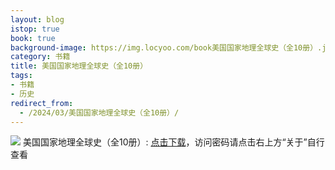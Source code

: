 ```yaml
---
layout: blog
istop: true
book: true
background-image: https://img.locyoo.com/book美国国家地理全球史（全10册）.jpg
category: 书籍
title: 美国国家地理全球史（全10册）
tags:
- 书籍
- 历史
redirect_from:
  - /2024/03/美国国家地理全球史（全10册）/
---
```

![](https://img.locyoo.com/book美国国家地理全球史（全10册）.jpg)
美国国家地理全球史（全10册）: <a name = "ref1" href="https://url18.ctfile.com/f/50983618-1040648785-28408f?p=3619">点击下载</a>，访问密码请点击右上方“关于”自行查看